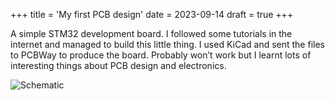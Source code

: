 +++
title = 'My first PCB design'
date = 2023-09-14
draft = true
+++

A simple STM32 development board. I followed some tutorials in the internet and managed to build this little thing. I used KiCad and sent the files to PCBWay to produce the board. Probably won’t work but I learnt lots of interesting things about PCB design and electronics.

![Schematic](/first-pcb-design.png)
